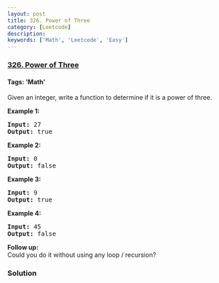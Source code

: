 ```yaml
---
layout: post
title: 326. Power of Three
category: [Leetcode]
description: 
keywords: ['Math', 'Leetcode', 'Easy']
---
```

### [326. Power of Three](https://leetcode.com/problems/power-of-three)

#### Tags: 'Math'

<div class="content__u3I1 question-content__JfgR"><div><p>Given an integer, write a function to determine if it is a power of three.</p>
<p><b>Example 1:</b></p>
<pre><strong>Input:</strong> 27
<strong>Output:</strong> true
</pre>
<p><b>Example 2:</b></p>
<pre><strong>Input:</strong> 0
<strong>Output:</strong> false</pre>
<p><b>Example 3:</b></p>
<pre><strong>Input:</strong> 9
<strong>Output:</strong> true</pre>
<p><b>Example 4:</b></p>
<pre><strong>Input:</strong> 45
<strong>Output:</strong> false</pre>
<p><b>Follow up:</b><br/>
Could you do it without using any loop / recursion?</p></div></div>

### Solution
